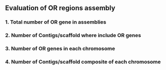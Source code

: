 ## Evaluation of OR regions assembly 
### 1. Total number of OR gene in assemblies
### 2. Number of Contigs/scaffold where include OR genes
### 3. Number of OR genes in each chromosome
### 4. Number of Contigs/scaffold composite of each chromosome
